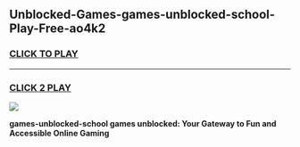 
## Unblocked-Games-games-unblocked-school-Play-Free-ao4k2
<h3>
<a href="https://premium76.site?title=games-unblocked-school&ref=09A">CLICK TO PLAY</a></h3>
<hr>

<h3>
<a href="https://premium76.site?title=games-unblocked-school&ref=09A">CLICK 2 PLAY</a>
  
</h3>

<a href="https://premium76.site?title=games-unblocked-school&ref=09A"><img src="https://clearcache.store/games.png"></a>


**games-unblocked-school games unblocked: Your Gateway to Fun and Accessible Online Gaming**
